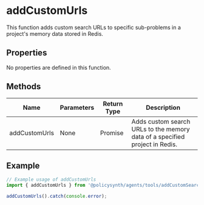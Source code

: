 # addCustomUrls

This function adds custom search URLs to specific sub-problems in a project's memory data stored in Redis.

## Properties

No properties are defined in this function.

## Methods

| Name          | Parameters        | Return Type | Description                 |
|---------------|-------------------|-------------|-----------------------------|
| addCustomUrls | None              | Promise<void> | Adds custom search URLs to the memory data of a specified project in Redis. |

## Example

```typescript
// Example usage of addCustomUrls
import { addCustomUrls } from '@policysynth/agents/tools/addCustomSearchUrls.js';

addCustomUrls().catch(console.error);
```